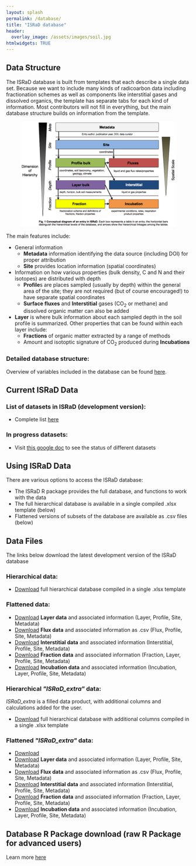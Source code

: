 ```yaml
---
layout: splash
permalink: /database/
title: "ISRaD database"
header:
  overlay_image: /assets/images/soil.jpg
htmlwidgets: TRUE
--- 
```


## Data Structure

The ISRaD database is built from templates that each describe a single data set.  Because we want to include many kinds of radicoarbon data including fractionation schemes as well as components like interstitial gases and dissolved organics, the template has separate tabs for each kind of information.  Most contributors will not fill in everything, but the main database structure builds on information from the template.

<figure>
	<img src="https://github.com/International-Soil-Radiocarbon-Database/ISRaD/raw/gh-pages/assets/images/structure_new.png" width = "500">
</figure>

The main features include:
* General information
	* **Metadata** information identifying the data source (including DOI) for proper attribution
	* **Site** provides location information (spatial coordinates)
* Information on how various properties (bulk density, C and N and their isotopes) are distributed with depth
	* **Profile**s are places sampled (usually by depth) within the general area of the site; they are not required (but of course encouraged!) to have separate spatial coordinates
	* **Surface fluxes** and **Interstitial** gases (CO<sub>2</sub> or methane) and dissolved organic matter can also be added
* **Layer** is where bulk information about each sampled depth in the soil profile is summarized. Other properties that can be found within each layer include:
	* **Fractions** of organic matter extracted by a range of methods
	* Amount and isotoptic signature of CO<sub>2</sub> produced during **Incubations** 

### Detailed database structure:
Overview of variables included in the database can be found [here](https://international-soil-radiocarbon-database.github.io/ISRaD/database_structure/).

## Current ISRaD Data
### List of datasets in ISRaD (development version):
* Complete list [here](https://github.com/International-Soil-Radiocarbon-Database/ISRaD/blob/master/ISRaD_data_files/database/credits.md)


### In progress datasets:
* Visit [this google doc](https://docs.google.com/spreadsheets/d/1lezUOJjYnB7KtXGDDFO_PKWLtx_7NZ3WaOubP2zUX-g/edit?usp=sharing) to see the status of different datasets 

## Using ISRaD Data
There are various options to access the ISRaD database: 
*   The ISRaD R package provides the full database, and functions to work with the data
*   The full hierarchical database is available in a single compiled .xlsx template (below)
*   Flattened versions of subsets of the database are available as .csv files (below)

## Data Files 
The links below download the latest development version of the ISRaD database
### Hierarchical data:
*   [Download](https://github.com/International-Soil-Radiocarbon-Database/ISRaD/raw/master/ISRaD_data_files/database/ISRaD_list.xlsx)
 full hierarchical database compiled in a single .xlsx template 
### Flattened data:
*   [Download](https://github.com/International-Soil-Radiocarbon-Database/ISRaD/raw/master/ISRaD_data_files/database/ISRaD_data_flat_layer.csv) **Layer data** and associated information (Layer, Profile, Site, Metadata)
*   [Download](https://github.com/International-Soil-Radiocarbon-Database/ISRaD/raw/master/ISRaD_data_files/database/ISRaD_data_flat_flux.csv) **Flux data** and associated information as .csv (Flux, Profile, Site, Metadata)
*   [Download](https://github.com/International-Soil-Radiocarbon-Database/ISRaD/raw/master/ISRaD_data_files/database/ISRaD_data_flat_interstitial.csv) **Interstitial data** and associated information (Interstitial, Profile, Site, Metadata)
*   [Download](https://github.com/International-Soil-Radiocarbon-Database/ISRaD/raw/master/ISRaD_data_files/database/ISRaD_data_flat_fraction.csv) **Fraction data** and associated information (Fraction, Layer, Profile, Site, Metadata) 
*   [Download](https://github.com/International-Soil-Radiocarbon-Database/ISRaD/raw/master/ISRaD_data_files/database/ISRaD_data_flat_incubation.csv) **Incubation data** and associated information (Incubation, Layer, Profile, Site, Metadata)

### Hierarchical *"ISRaD_extra"* data:
*ISRaD_extra* is a filled data product, with additional columns and calculations added for the user.
*   [Download](https://github.com/International-Soil-Radiocarbon-Database/ISRaD/raw/master/ISRaD_data_files/database/ISRaD_extra_list.xlsx)
 full hierarchical database with additional columns compiled in a single .xlsx template
### Flattened *"ISRaD_extra"* data:
*   <a href="https://github.com/International-Soil-Radiocarbon-Database/ISRaD/raw/master/ISRaD_data_files/database/ISRaD_extra_flat_layer.csv" download target="_blank">Download</a>
*   [Download](https://github.com/International-Soil-Radiocarbon-Database/ISRaD/raw/master/ISRaD_data_files/database/ISRaD_extra_flat_layer.csv) **Layer data** and associated information (Layer, Profile, Site, Metadata)
*   [Download](https://github.com/International-Soil-Radiocarbon-Database/ISRaD/raw/master/ISRaD_data_files/database/ISRaD_extra_flat_flux.csv) **Flux data** and associated information as .csv (Flux, Profile, Site, Metadata)
*   [Download](https://github.com/International-Soil-Radiocarbon-Database/ISRaD/raw/master/ISRaD_data_files/database/ISRaD_extra_flat_interstitial.csv) **Interstitial data** and associated information (Interstitial, Profile, Site, Metadata)
*   [Download](https://github.com/International-Soil-Radiocarbon-Database/ISRaD/raw/master/ISRaD_data_files/database/ISRaD_extra_flat_fraction.csv) **Fraction data** and associated information (Fraction, Layer, Profile, Site, Metadata) 
*   [Download](https://github.com/International-Soil-Radiocarbon-Database/ISRaD/raw/master/ISRaD_data_files/database/ISRaD_extra_flat_incubation.csv) **Incubation data** and associated information (Incubation, Layer, Profile, Site, Metadata)


## Database R Package download (raw R Package for advanced users)

Learn more [here](https://international-soil-radiocarbon-database.github.io/ISRaD/rpackage/)
